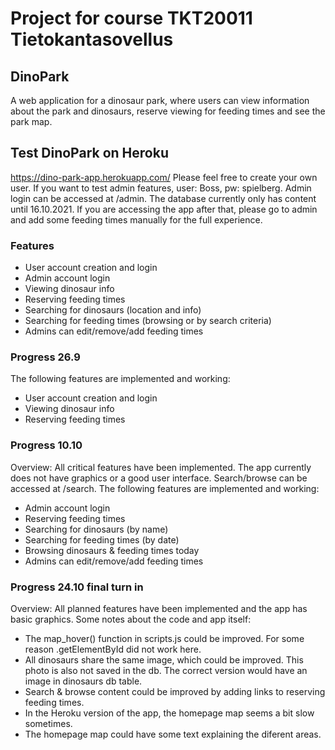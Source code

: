 # Project for course TKT20011 Tietokantasovellus

## DinoPark
A web application for a dinosaur park, where users can view information about the park and dinosaurs, reserve viewing for feeding times and see the park map.

## Test DinoPark on Heroku
https://dino-park-app.herokuapp.com/
Please feel free to create your own user. If you want to test admin features, user: Boss, pw: spielberg. Admin login can be accessed at /admin. The database currently only has content until 16.10.2021. If you are accessing the app after that, please go to admin and add some feeding times manually for the full experience.

### Features
* User account creation and login
* Admin account login
* Viewing dinosaur info
* Reserving feeding times
* Searching for dinosaurs (location and info)
* Searching for feeding times (browsing or by search criteria)
* Admins can edit/remove/add feeding times

### Progress 26.9
The following features are implemented and working:
* User account creation and login
* Viewing dinosaur info
* Reserving feeding times

### Progress 10.10
Overview:
All critical features have been implemented. The app currently does not have graphics or a good user interface. Search/browse can be accessed at /search.
The following features are implemented and working:
* Admin account login 
* Reserving feeding times
* Searching for dinosaurs (by name)
* Searching for feeding times (by date)
* Browsing dinosaurs & feeding times today
* Admins can edit/remove/add feeding times

### Progress 24.10 final turn in
Overview:
All planned features have been implemented and the app has basic graphics. Some notes about the code and app itself:
* The map_hover() function in scripts.js could be improved. For some reason .getElementById did not work here.
* All dinosaurs share the same image, which could be improved. This photo is also not saved in the db. The correct version would have an image in dinosaurs db table.
* Search & browse content could be improved by adding links to reserving feeding times.
* In the Heroku version of the app, the homepage map seems a bit slow sometimes.
* The homepage map could have some text explaining the diferent areas.